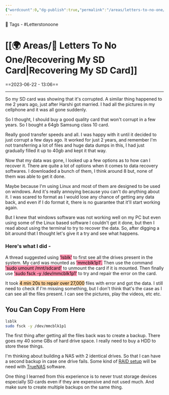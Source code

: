 ```yaml
---
{"wordcount":0,"dg-publish":true,"permalink":"/areas/letters-to-no-one/recovering-my-sd-card/","dgPassFrontmatter":true,"noteIcon":"3","created":"2023-11-14T21:08:40.067+05:30","updated":"2023-12-12T01:08:37.903+05:30"}
---
```


🧶 Tags - #Letterstonoone

# [[🌍 Areas/📧  Letters To No One/Recovering My SD Card\|Recovering My SD Card]]
==2023-06-22 - 13:06==

---
So my SD card was showing that it's corrupted. A similar thing happened to me 2 years ago, just after Harshi got married. I had all the pictures in my cellphone and it was all gone suddenly.

So I thought, I should buy a good quality card that won't corrupt in a few years. So I bought a 64gb Samsung class 10 card.

Really good transfer speeds and all. I was happy with it until it decided to just corrupt a few days ago. It worked for just 2 years, and remember I'm not transferring a lot of files and huge data dumps in this, I had just gradually filled it up to 40gb and kept it that way.

Now that my data was gone, I looked up a few options as to how can I recover it. There are quite a lot of options when it comes to data recovery softwares. I downloaded a bunch of them, I think around 8 but, none of them was able to get it done.

Maybe because I'm using Linux and most of them are designed to be used on windows. And it's really annoying because you can't do anything about it. I was scared to format as I would lose any chance of getting any data back, and even if I do format it, there is no guarantee that it'll start working again.

But I knew that windows software was not working well on my PC but even using some of the Linux based software I couldn't get it done, but then I read about using the terminal to try to recover the data. So, after digging a bit around that I thought let's give it a try and see what happens.

### Here's what I did -
A thread suggested using <mark style="background: #FF5582A6;">'lsblk'</mark> to first see all the drives present in the system. My card was mounted as <mark style="background: #FF5582A6;">'mmcblk1p1'.</mark>
Then use the command <mark style="background: #FF5582A6;">'sudo umount /mnt/sdcard'</mark> to unmount the card if it is mounted.
Then finally use <mark style="background: #FF5582A6;">'sudo fsck -y /dev/mmcblk1p1'</mark> to try and repair the error on the card.

It took <mark style="background: #FFB86CA6;">4 min 20s to repair over 27,000</mark> files with error and got the data. I still need to check if I'm missing something, but I don't think that's the case as I can see all the files present. I can see the pictures, play the videos, etc etc.

## You Can Copy From Here
```bash
lsblk
sudo fsck -y /dev/mmcblk1p1
```

The first thing after getting all the files back was to create a backup. There goes my 40 some GBs of hard drive space. I really need to buy a HDD to store these things.

I'm thinking about building a NAS with 2 identical drives. So that I can have a second backup in case one drive fails. Some kind of [RAID setup](https://www.howtogeek.com/162676/how-to-use-multiple-disks-intelligently-an-introduction-to-raid/) will be need with [TrueNAS](https://www.truenas.com/) software.

One thing I learned from this experience is to never trust storage devices especially SD cards even if they are expensive and not used much. And make sure to create multiple backups on the same thing.